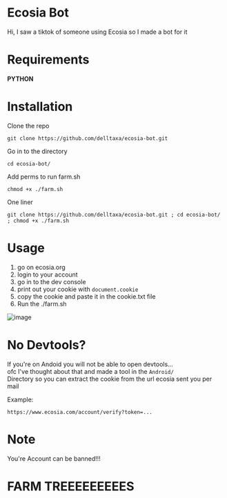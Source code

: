 # Ecosia Bot

Hi, I saw a tiktok of someone using Ecosia so I made a bot for it

# Requirements

**PYTHON**

# Installation

Clone the repo
```
git clone https://github.com/delltaxa/ecosia-bot.git
```

Go in to the directory
```
cd ecosia-bot/
```

Add perms to run farm.sh
```
chmod +x ./farm.sh
```

One liner
```
git clone https://github.com/delltaxa/ecosia-bot.git ; cd ecosia-bot/ ; chmod +x ./farm.sh
```

# Usage

1. go on ecosia.org
2. login to your account
3. go in to the dev console
4. print out your cookie with ``` document.cookie ``` <br/>
5. copy the cookie and paste it in the cookie.txt file
6. Run the ./farm.sh

![image](https://user-images.githubusercontent.com/114283067/200019916-44de5446-e06a-460d-878e-97964bcf3d36.png)

# No Devtools?

If you're on Andoid you will not be able to open devtools... <br/>
ofc I've thought about that and made a tool in the ``` Android/ ``` <br/>
Directory so you can extract the cookie from the url ecosia sent you per mail

Example:

``` https://www.ecosia.com/account/verify?token=... ```

# Note

You're Account can be banned!!!

# FARM TREEEEEEEEES
